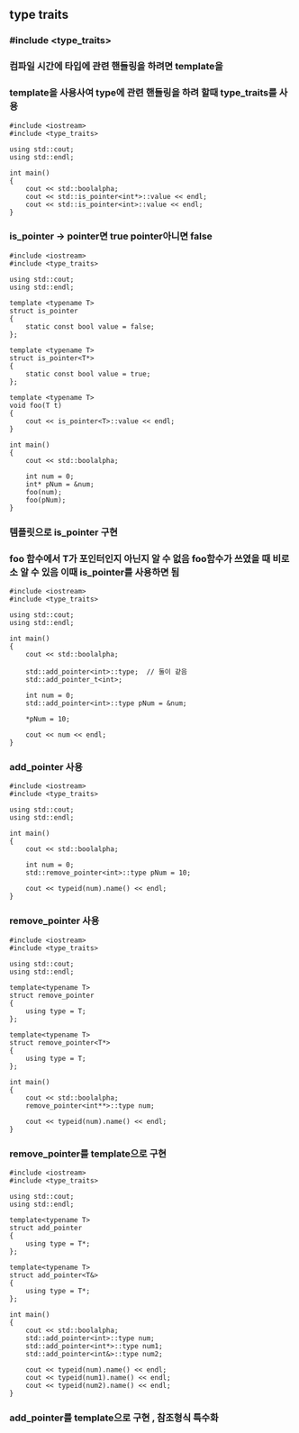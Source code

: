 ##  type traits
### #include <type_traits>
### 컴파일 시간에 타입에 관련 핸들링을 하려면 template을 
### template을 사용사여 type에 관련 핸들링을 하려 할때 type_traits를 사용


```
#include <iostream>
#include <type_traits>

using std::cout;
using std::endl;

int main()
{
	cout << std::boolalpha;
	cout << std::is_pointer<int*>::value << endl;
	cout << std::is_pointer<int>::value << endl;
}
```
### is_pointer -> pointer면 true pointer아니면 false
```
#include <iostream>
#include <type_traits>

using std::cout;
using std::endl;

template <typename T>
struct is_pointer
{
	static const bool value = false;
};

template <typename T>
struct is_pointer<T*>
{
	static const bool value = true;
};

template <typename T>
void foo(T t)
{
	cout << is_pointer<T>::value << endl;
}

int main()
{
	cout << std::boolalpha;

	int num = 0;
	int* pNum = &num;
	foo(num);
	foo(pNum);
}
```
### 템플릿으로 is_pointer 구현
### foo 함수에서 T가 포인터인지 아닌지 알 수 없음 foo함수가 쓰였을 때 비로소 알 수 있음 이때 is_pointer를 사용하면 됨
```
#include <iostream>
#include <type_traits>

using std::cout;
using std::endl;

int main()
{
	cout << std::boolalpha;

	std::add_pointer<int>::type;  // 둘이 같음
	std::add_pointer_t<int>;

	int num = 0;
	std::add_pointer<int>::type pNum = &num;

	*pNum = 10;

	cout << num << endl;
}
```
### add_pointer 사용

```
#include <iostream>
#include <type_traits>

using std::cout;
using std::endl;

int main()
{
	cout << std::boolalpha;

	int num = 0;
	std::remove_pointer<int>::type pNum = 10;

	cout << typeid(num).name() << endl;
}
```
### remove_pointer 사용
```
#include <iostream>
#include <type_traits>

using std::cout;
using std::endl;

template<typename T>
struct remove_pointer
{
	using type = T;
};

template<typename T>
struct remove_pointer<T*>
{
	using type = T;
};

int main()
{
	cout << std::boolalpha;
	remove_pointer<int**>::type num;

	cout << typeid(num).name() << endl;
}
```
### remove_pointer를 template으로 구현 
```
#include <iostream>
#include <type_traits>

using std::cout;
using std::endl;

template<typename T>
struct add_pointer
{
	using type = T*;
};

template<typename T>
struct add_pointer<T&>
{
	using type = T*;
};

int main()
{
	cout << std::boolalpha;
	std::add_pointer<int>::type num;
	std::add_pointer<int*>::type num1;
	std::add_pointer<int&>::type num2;

	cout << typeid(num).name() << endl;
	cout << typeid(num1).name() << endl;
	cout << typeid(num2).name() << endl;
}
```
### add_pointer를 template으로 구현 , 참조형식 특수화
